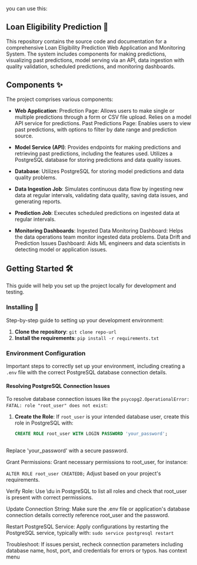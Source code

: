 you can use this:
## Loan Eligibility Prediction 🚀
 
This repository contains the source code and documentation for a comprehensive Loan Eligibility Prediction Web Application and Monitoring System. The system includes components for making predictions, visualizing past predictions, model serving via an API, data ingestion with quality validation, scheduled predictions, and monitoring dashboards.
 
## Components ✨
The project comprises various components:
- **Web Application**:
Prediction Page: Allows users to make single or multiple predictions through a form or CSV file upload. Relies on a model API service for predictions.
Past Predictions Page: Enables users to view past predictions, with options to filter by date range and prediction source.
- **Model Service (API)**:
Provides endpoints for making predictions and retrieving past predictions, including the features used. Utilizes a PostgreSQL database for storing predictions and data quality issues.
- **Database**:
Utilizes PostgreSQL for storing model predictions and data quality problems.
 
- **Data Ingestion Job**:
Simulates continuous data flow by ingesting new data at regular intervals, validating data quality, saving data issues, and generating reports.
- **Prediction Job**:
Executes scheduled predictions on ingested data at regular intervals.
- **Monitoring Dashboards**:
Ingested Data Monitoring Dashboard: Helps the data operations team monitor ingested data problems.
Data Drift and Prediction Issues Dashboard: Aids ML engineers and data scientists in detecting model or application issues.
 
## Getting Started 🛠
 
This guide will help you set up the project locally for development and testing.
 
 
 
### Installing 🔧
 
Step-by-step guide to setting up your development environment:
 
1. **Clone the repository**: `git clone repo-url`
2. **Install the requirements**: `pip install -r requirements.txt`
 
### Environment Configuration
 
Important steps to correctly set up your environment, including creating a `.env` file with the correct PostgreSQL database connection details.
 
#### Resolving PostgreSQL Connection Issues
 
To resolve database connection issues like the `psycopg2.OperationalError: FATAL: role "root_user" does not exist`:
 
1. **Create the Role**: If `root_user` is your intended database user, create this role in PostgreSQL with:
   ```sql
   CREATE ROLE root_user WITH LOGIN PASSWORD 'your_password';
 
Replace 'your_password' with a secure password.
 
Grant Permissions: Grant necessary permissions to root_user, for instance:
 
```ALTER ROLE root_user CREATEDB;```
Adjust based on your project's requirements.
 
Verify Role: Use \du in PostgreSQL to list all roles and check that root_user is present with correct permissions.
 
Update Connection String: Make sure the .env file or application's database connection details correctly reference root_user and the password.
 
Restart PostgreSQL Service: Apply configurations by restarting the PostgreSQL service, typically with:
```sudo service postgresql restart```
 
Troubleshoot: If issues persist, recheck connection parameters including database name, host, port, and credentials for errors or typos.
has context menu